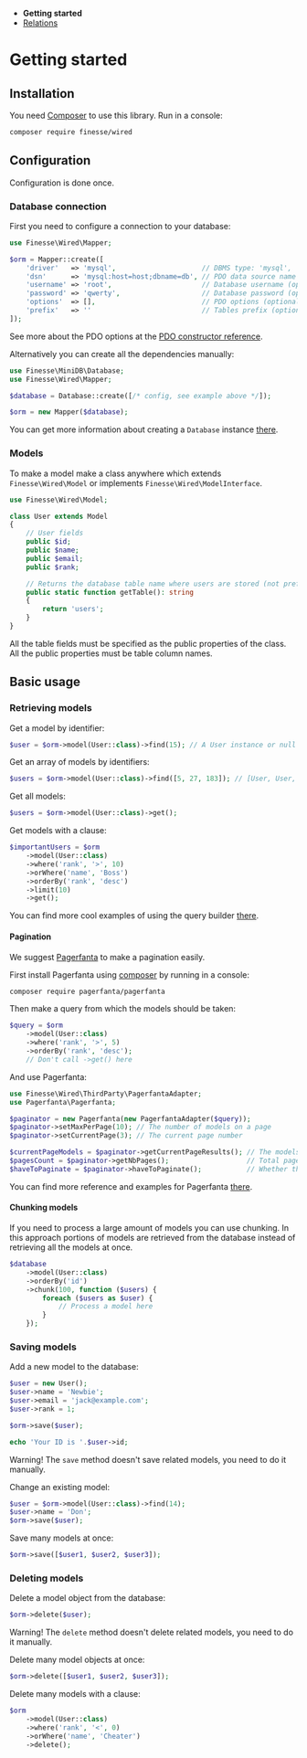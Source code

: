 * **Getting started**
* [Relations](relations.md)

# Getting started

## Installation

You need [Composer](https://getcomposer.org) to use this library. Run in a console:
                                                                  
```bash
composer require finesse/wired
```


## Configuration

Configuration is done once.

### Database connection

First you need to configure a connection to your database:

```php
use Finesse\Wired\Mapper;

$orm = Mapper::create([
    'driver'   => 'mysql',                     // DBMS type: 'mysql', 'sqlite' or anything else for other (optional) 
    'dsn'      => 'mysql:host=host;dbname=db', // PDO data source name (DSN)
    'username' => 'root',                      // Database username (optional)
    'password' => 'qwerty',                    // Database password (optional)
    'options'  => [],                          // PDO options (optional)
    'prefix'   => ''                           // Tables prefix (optional)
]);
```

See more about the PDO options at the [PDO constructor reference](http://php.net/manual/en/pdo.construct.php).

Alternatively you can create all the dependencies manually:

```php
use Finesse\MiniDB\Database;
use Finesse\Wired\Mapper;

$database = Database::create([/* config, see example above */]);

$orm = new Mapper($database);
```

You can get more information about creating a `Database` instance 
[there](https://github.com/Finesse/MiniDB#getting-started).

### Models

To make a model make a class anywhere which extends `Finesse\Wired\Model` or implements `Finesse\Wired\ModelInterface`.

```php
use Finesse\Wired\Model;

class User extends Model
{
    // User fields
    public $id;
    public $name;
    public $email;
    public $rank;

    // Returns the database table name where users are stored (not prefixed)
    public static function getTable(): string
    {
        return 'users';
    }
}
```

All the table fields must be specified as the public properties of the class. All the public properties must be table
column names.


## Basic usage

### Retrieving models

Get a model by identifier:

```php
$user = $orm->model(User::class)->find(15); // A User instance or null
```

Get an array of models by identifiers:

```php
$users = $orm->model(User::class)->find([5, 27, 183]); // [User, User, User]
```

Get all models:

```php
$users = $orm->model(User::class)->get();
```

Get models with a clause:

```php
$importantUsers = $orm
    ->model(User::class)
    ->where('rank', '>', 10)
    ->orWhere('name', 'Boss')
    ->orderBy('rank', 'desc')
    ->limit(10)
    ->get();
```

You can find more cool examples of using the query builder 
[there](https://github.com/Finesse/QueryScribe/blob/master/docs/building-queries.md).

#### Pagination

We suggest [Pagerfanta](https://github.com/whiteoctober/Pagerfanta) to make a pagination easily.

First install Pagerfanta using [composer](https://getcomposer.org) by running in a console:

```bash
composer require pagerfanta/pagerfanta
```

Then make a query from which the models should be taken:

```php
$query = $orm
    ->model(User::class)
    ->where('rank', '>', 5)
    ->orderBy('rank', 'desc');
    // Don't call ->get() here
```

And use Pagerfanta:

```php
use Finesse\Wired\ThirdParty\PagerfantaAdapter;
use Pagerfanta\Pagerfanta;

$paginator = new Pagerfanta(new PagerfantaAdapter($query));
$paginator->setMaxPerPage(10); // The number of models on a page
$paginator->setCurrentPage(3); // The current page number

$currentPageModels = $paginator->getCurrentPageResults(); // The models for the current page
$pagesCount = $paginator->getNbPages();                   // Total pages count
$haveToPaginate = $paginator->haveToPaginate();           // Whether the number of models is higher than the max per page
```

You can find more reference and examples for Pagerfanta [there](https://github.com/whiteoctober/Pagerfanta#usage).

#### Chunking models

If you need to process a large amount of models you can use chunking. In this approach portions of models are retrieved 
from the database instead of retrieving all the models at once.

```php
$database
    ->model(User::class)
    ->orderBy('id')
    ->chunk(100, function ($users) {
        foreach ($users as $user) {
            // Process a model here
        }
    });
```

### Saving models

Add a new model to the database:

```php
$user = new User();
$user->name = 'Newbie';
$user->email = 'jack@example.com';
$user->rank = 1;

$orm->save($user);

echo 'Your ID is '.$user->id;
```

Warning! The `save` method doesn't save related models, you need to do it manually.

Change an existing model:

```php
$user = $orm->model(User::class)->find(14);
$user->name = 'Don';
$orm->save($user);
```

Save many models at once:

```php
$orm->save([$user1, $user2, $user3]);
```

### Deleting models

Delete a model object from the database:

```php
$orm->delete($user);
```

Warning! The `delete` method doesn't delete related models, you need to do it manually.

Delete many model objects at once:

```php
$orm->delete([$user1, $user2, $user3]);
```

Delete many models with a clause:

```php
$orm
    ->model(User::class)
    ->where('rank', '<', 0)
    ->orWhere('name', 'Cheater')
    ->delete();
```
